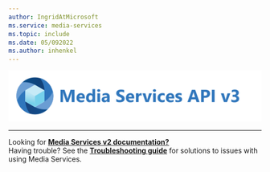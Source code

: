 ```yaml
---
author: IngridAtMicrosoft
ms.service: media-services
ms.topic: include
ms.date: 05/092022
ms.author: inhenkel
---
```


![media services logo v3](../media/media-services-api-logo/azure-media-services-logo-v3.svg)<br><hr color="#5ea0ef" size="10">Looking for [**Media Services v2 documentation?**](../../previous/media-services-overview.md)<br/>Having trouble? See the [**Troubleshooting guide**](../troubleshooting.md?amspage=header) for solutions to issues with using Media Services.
